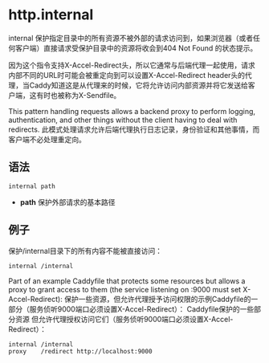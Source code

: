 # http.internal
internal 保护指定目录中的所有资源不被外部的请求访问到，如果浏览器（或者任何客户端）直接请求受保护目录中的资源将收会到404 Not Found 的状态提示。

因为这个指令支持X-Accel-Redirect头，所以它通常与后端代理一起使用，请求内部不同的URL时可能会被重定向到可以设置X-Accel-Redirect header头的代理，当Caddy知道这是从代理来的时候，它将允许访问内部资源并将它发送给客户端，这有时也被称为X-Sendfile。


This pattern handling requests allows a backend proxy to perform logging, authentication, and other things without the client having to deal with redirects.
此模式处理请求允许后端代理执行日志记录，身份验证和其他事情，而客户端不必处理重定向。

## 语法
```
internal path
```
*  **path** 保护外部请求的基本路径


## 例子
保护/internal目录下的所有内容不能被直接访问：

```
internal /internal
```

Part of an example Caddyfile that protects some resources but allows a proxy to grant access to them (the service listening on :9000 must set X-Accel-Redirect):
保护一些资源，但允许代理授予访问权限的示例Caddyfile的一部分（服务侦听9000端口必须设置X-Accel-Redirect）：
Caddyfile保护的一些部分资源
但允许代理授权访问它们（服务侦听9000端口必须设置X-Accel-Redirect）：

```
internal /internal
proxy    /redirect http://localhost:9000
```